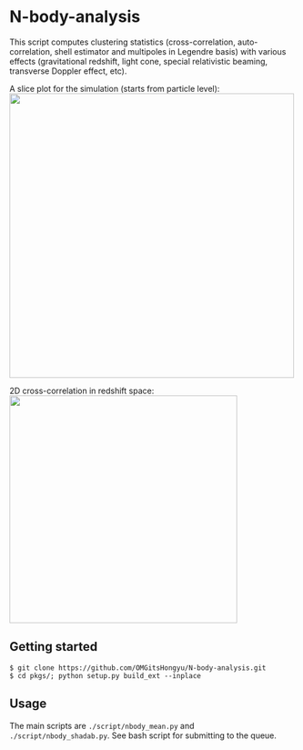 # N-body-analysis

This script computes clustering statistics (cross-correlation, auto-correlation, shell estimator and multipoles in Legendre basis) with various effects (gravitational redshift, light cone, special relativistic beaming, transverse Doppler effect, etc).

A slice plot for the simulation (starts from particle level):
<img src="https://cloud.githubusercontent.com/assets/6698757/19275240/15c923bc-8fa1-11e6-86d7-d93a75b8056f.png" width="500">

2D cross-correlation in redshift space:
<img src="https://cloud.githubusercontent.com/assets/6698757/19275218/01d4814e-8fa1-11e6-952c-0a6eb507435a.png" width="400">

## Getting started

```
$ git clone https://github.com/OMGitsHongyu/N-body-analysis.git
$ cd pkgs/; python setup.py build_ext --inplace
```

## Usage

The main scripts are `./script/nbody_mean.py` and `./script/nbody_shadab.py`. See bash script for submitting to the queue.
